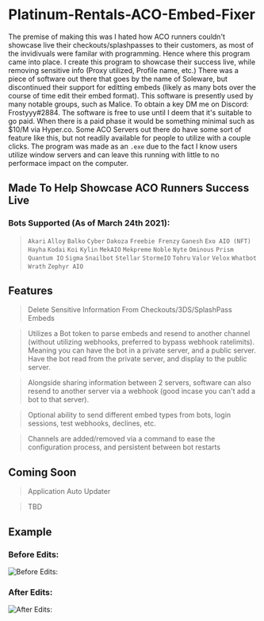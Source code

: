 # Platinum-Rentals-ACO-Embed-Fixer
The premise of making this was I hated how ACO runners couldn't showcase live their checkouts/splashpasses to their customers, as most of the invidivuals were familar with programming. Hence where this program came into place. I create this program to showcase their success live, while removing sensitive info (Proxy utilized, Profile name, etc.) There was a piece of software out there that goes by the name of Soleware, but discontinued their support for editting embeds (likely as many bots over the course of time edit their embed format). This software is presently used by many notable groups, such as Malice. To obtain a key DM me on Discord: Frostyyy#2884. The software is free to use until I deem that it's suitable to go paid. When there is a paid phase it would be something minimal such as $10/M via Hyper.co. Some ACO Servers out there do have some sort of feature like this, but not readily available for people to utilize with a couple clicks. The program was made as an `.exe` due to the fact I know users utilize window servers and can leave this running with little to no performace impact on the computer. 

## Made To Help Showcase ACO Runners Success Live
### Bots Supported (As of March 24th 2021):
> `Akari`
> `Alloy`
> `Balko`
> `Cyber`
> `Dakoza`
> `Freebie Frenzy`
> `Ganesh`
> `Exo AIO (NFT)`
> `Hayha`
> `Kodai`
> `Koi`
> `Kylin`
> `MekAIO`
> `Mekpreme`
> `Noble`
> `Nyte`
> `Ominous`
> `Prism`
> `Quantum IO`
> `Sigma`
> `Snailbot`
> `Stellar`
> `StormeIO`
> `Tohru`
> `Valor`
> `Velox`
> `Whatbot`
> `Wrath`
> `Zephyr AIO`

## Features
> Delete Sensitive Information From Checkouts/3DS/SplashPass Embeds

> Utilizes a Bot token to parse embeds and resend to another channel (without utilizing webhooks, preferred to bypass webhook ratelimits). Meaning you can have the bot in a private server, and a public server. Have the bot read from the private server, and display to the public server. 

> Alongside sharing information between 2 servers, software can also resend to another server via a webhook (good incase you can't add a bot to that server). 

> Optional ability to send different embed types from bots, login sessions, test webhooks, declines, etc. 

> Channels are added/removed via a command to ease the configuration process, and persistent between bot restarts

## Coming Soon
> Application Auto Updater

> TBD

## Example
### Before Edits: 
![Before Edits:](https://media.discordapp.net/attachments/929798261085179904/956716082964611172/unknown.png)

### After Edits: 
![After Edits:](https://media.discordapp.net/attachments/929798261085179904/956715997874778243/unknown.png)

